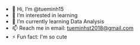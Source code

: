 - 👋 Hi, I’m @tueminh15
- 👀 I’m interested in learning
- 🌱 I’m currently learning Data Analysis
- 📫 Reach me in email: tueminhst2018@gmail.com
- ⚡ Fun fact: I'm so cute

<!---
tueminh15/tueminh15 is a ✨ special ✨ repository because its `README.md` (this file) appears on your GitHub profile.
You can click the Preview link to take a look at your changes.
--->
